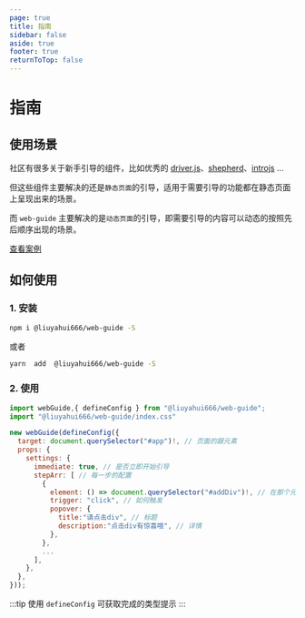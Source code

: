 ```yaml
---
page: true
title: 指南
sidebar: false
aside: true
footer: true
returnToTop: false
---
```


# 指南

## 使用场景

社区有很多关于新手引导的组件，比如优秀的 [driver.js](https://github.com/kamranahmedse/driver.js)、[shepherd](https://github.com/shipshapecode/shepherd)、[introjs](https://introjs.com/) ...

但这些组件主要解决的还是`静态页面`的引导，适用于需要引导的功能都在静态页面上呈现出来的场景。

而 `web-guide` 主要解决的是`动态页面`的引导，即需要引导的内容可以动态的按照先后顺序出现的场景。

[查看案例](/example/demo1)

## 如何使用

### 1. 安装

```sh
npm i @liuyahui666/web-guide -S
```

或者

```sh
yarn  add  @liuyahui666/web-guide -S

```

### 2. 使用

```js
import webGuide,{ defineConfig } from "@liuyahui666/web-guide";
import "@liuyahui666/web-guide/index.css"

new webGuide(defineConfig({
  target: document.querySelector("#app")!, // 页面的跟元素
  props: {
    settings: {
      immediate: true, // 是否立即开始引导
      stepArr: [ // 每一步的配置
        {
          element: () => document.querySelector("#addDiv")!, // 在那个元素上触发
          trigger: "click", // 如何触发
          popover: {
            title:"请点击div", // 标题
            description:"点击div有惊喜哦", // 详情
          },
        },
        ...
      ],
    },
  },
}));
```

:::tip
使用 `defineConfig` 可获取完成的类型提示
:::
